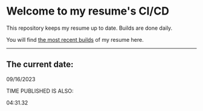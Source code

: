 # Welcome to my resume's CI/CD
This repository keeps my resume up to date. Builds are done daily.
  
You will find [the most recent builds](output/) of my resume here.
* * *
 
## The current date:  
 09/16/2023 
   
  
  
 TIME PUBLISHED IS ALSO: 
  
 04:31.32 
  
  
